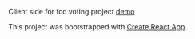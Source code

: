 Client side for fcc voting project [demo](https://fcc-vote-knik.c9users.io/)

This project was bootstrapped with [Create React App](https://github.com/facebookincubator/create-react-app).

